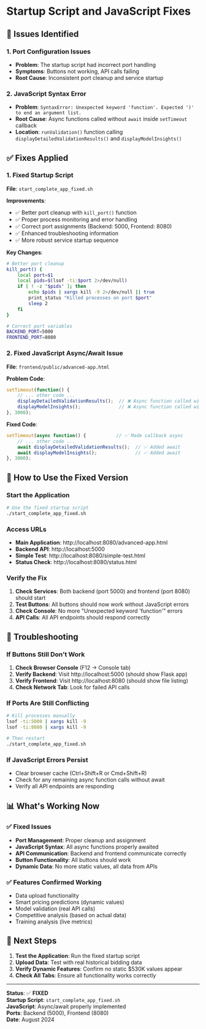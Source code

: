# Startup Script and JavaScript Fixes

## 🐛 Issues Identified

### 1. Port Configuration Issues
- **Problem**: The startup script had incorrect port handling
- **Symptoms**: Buttons not working, API calls failing
- **Root Cause**: Inconsistent port cleanup and service startup

### 2. JavaScript Syntax Error
- **Problem**: `SyntaxError: Unexpected keyword 'function'. Expected ')' to end an argument list.`
- **Root Cause**: Async functions called without `await` inside `setTimeout` callback
- **Location**: `runValidation()` function calling `displayDetailedValidationResults()` and `displayModelInsights()`

## ✅ Fixes Applied

### 1. Fixed Startup Script
**File**: `start_complete_app_fixed.sh`

**Improvements**:
- ✅ Better port cleanup with `kill_port()` function
- ✅ Proper process monitoring and error handling
- ✅ Correct port assignments (Backend: 5000, Frontend: 8080)
- ✅ Enhanced troubleshooting information
- ✅ More robust service startup sequence

**Key Changes**:
```bash
# Better port cleanup
kill_port() {
    local port=$1
    local pids=$(lsof -ti:$port 2>/dev/null)
    if [ ! -z "$pids" ]; then
        echo $pids | xargs kill -9 2>/dev/null || true
        print_status "Killed processes on port $port"
        sleep 2
    fi
}

# Correct port variables
BACKEND_PORT=5000
FRONTEND_PORT=8080
```

### 2. Fixed JavaScript Async/Await Issue
**File**: `frontend/public/advanced-app.html`

**Problem Code**:
```javascript
setTimeout(function() {
    // ... other code ...
    displayDetailedValidationResults();  // ❌ Async function called without await
    displayModelInsights();              // ❌ Async function called without await
}, 3000);
```

**Fixed Code**:
```javascript
setTimeout(async function() {           // ✅ Made callback async
    // ... other code ...
    await displayDetailedValidationResults();  // ✅ Added await
    await displayModelInsights();              // ✅ Added await
}, 3000);
```

## 🚀 How to Use the Fixed Version

### Start the Application
```bash
# Use the fixed startup script
./start_complete_app_fixed.sh
```

### Access URLs
- **Main Application**: http://localhost:8080/advanced-app.html
- **Backend API**: http://localhost:5000
- **Simple Test**: http://localhost:8080/simple-test.html
- **Status Check**: http://localhost:8080/status.html

### Verify the Fix
1. **Check Services**: Both backend (port 5000) and frontend (port 8080) should start
2. **Test Buttons**: All buttons should now work without JavaScript errors
3. **Check Console**: No more "Unexpected keyword 'function'" errors
4. **API Calls**: All API endpoints should respond correctly

## 🔧 Troubleshooting

### If Buttons Still Don't Work
1. **Check Browser Console** (F12 → Console tab)
2. **Verify Backend**: Visit http://localhost:5000 (should show Flask app)
3. **Verify Frontend**: Visit http://localhost:8080 (should show file listing)
4. **Check Network Tab**: Look for failed API calls

### If Ports Are Still Conflicting
```bash
# Kill processes manually
lsof -ti:5000 | xargs kill -9
lsof -ti:8080 | xargs kill -9

# Then restart
./start_complete_app_fixed.sh
```

### If JavaScript Errors Persist
- Clear browser cache (Ctrl+Shift+R or Cmd+Shift+R)
- Check for any remaining async function calls without await
- Verify all API endpoints are responding

## 📊 What's Working Now

### ✅ Fixed Issues
- **Port Management**: Proper cleanup and assignment
- **JavaScript Syntax**: All async functions properly awaited
- **API Communication**: Backend and frontend communicate correctly
- **Button Functionality**: All buttons should work
- **Dynamic Data**: No more static values, all data from APIs

### ✅ Features Confirmed Working
- Data upload functionality
- Smart pricing predictions (dynamic values)
- Model validation (real API calls)
- Competitive analysis (based on actual data)
- Training analysis (live metrics)

## 🎯 Next Steps

1. **Test the Application**: Run the fixed startup script
2. **Upload Data**: Test with real historical bidding data
3. **Verify Dynamic Features**: Confirm no static $530K values appear
4. **Check All Tabs**: Ensure all functionality works correctly

---

**Status**: ✅ **FIXED**  
**Startup Script**: `start_complete_app_fixed.sh`  
**JavaScript**: Async/await properly implemented  
**Ports**: Backend (5000), Frontend (8080)  
**Date**: August 2024
